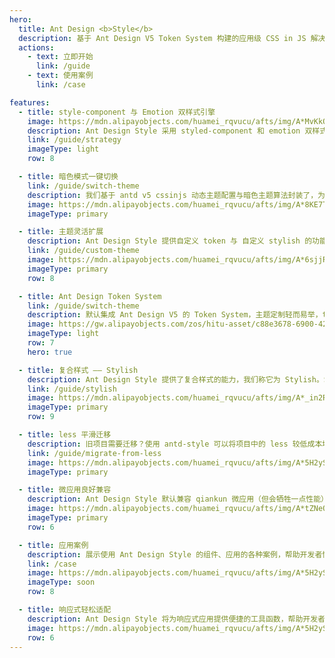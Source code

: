 ```yaml
---
hero:
  title: Ant Design <b>Style</b>
  description: 基于 Ant Design V5 Token System 构建的应用级 CSS in JS 解决方案
  actions:
    - text: 立即开始
      link: /guide
    - text: 使用案例
      link: /case

features:
  - title: style-component 与 Emotion 双样式引擎
    image: https://mdn.alipayobjects.com/huamei_rqvucu/afts/img/A*MvKkQqXEyfQAAAAAAAAAAAAADoN6AQ/original
    description: Ant Design Style 采用 styled-component 和 emotion 双样式引擎，兼具丰富的写法能力与性能表现
    link: /guide/strategy
    imageType: light
    row: 8

  - title: 暗色模式一键切换
    link: /guide/switch-theme
    description: 我们基于 antd v5 cssinjs 动态主题配置与暗色主题算法封装了，为应用级场景提供易用的亮暗色主题切换能力，使用方式更加简单。
    image: https://mdn.alipayobjects.com/huamei_rqvucu/afts/img/A*8KE7T7l39J0AAAAAAAAAAAAADoN6AQ/original
    imageType: primary

  - title: 主题灵活扩展
    description: Ant Design Style 提供自定义 token 与 自定义 stylish 的功能，当 antd 默认的 token 不能满足样式诉求时，可以灵活扩展出自己的主题体系，并在 CSS in JS 中自由消费。
    link: /guide/custom-theme
    image: https://mdn.alipayobjects.com/huamei_rqvucu/afts/img/A*6sjjRa7lLhAAAAAAAAAAAAAADoN6AQ/original
    imageType: primary
    row: 8

  - title: Ant Design Token System
    link: /guide/switch-theme
    description: 默认集成 Ant Design V5 的 Token System，主题定制轻而易举，token 消费灵活易用
    image: https://gw.alipayobjects.com/zos/hitu-asset/c88e3678-6900-4289-8538-31367c2d30f2/hitu-1609235995955-image.png
    imageType: light
    row: 7
    hero: true

  - title: 复合样式 —— Stylish
    description: Ant Design Style 提供了复合样式的能力，我们称它为 Stylish。Stylish 可以通过组合多个原子 token 来组织形成复杂的交互样式，实现极高的复用度。<quotient> 感觉很熟悉？没错，它和 tailwindcss 的思想高度一致，但 stylish 将会具有更加明确的设计语义，维护也会更加轻松。</quotient>
    link: /guide/stylish
    image: https://mdn.alipayobjects.com/huamei_rqvucu/afts/img/A*_in2RLf5pY8AAAAAAAAAAAAADoN6AQ/original
    imageType: primary
    row: 9

  - title: less 平滑迁移
    description: 旧项目需要迁移？使用 antd-style 可以将项目中的 less 较低成本地迁移到 CSS in JS，并获得更好的用户体验与开发体验。
    link: /guide/migrate-from-less
    image: https://mdn.alipayobjects.com/huamei_rqvucu/afts/img/A*5H2ySLO-X4cAAAAAAAAAAAAADoN6AQ/original
    imageType: primary

  - title: 微应用良好兼容
    description: Ant Design Style 默认兼容 qiankun 微应用（但会牺牲一点性能）。同时并为不需要微应用的使用场景提供性能优化选项。
    image: https://mdn.alipayobjects.com/huamei_rqvucu/afts/img/A*tZNeQIUYx_4AAAAAAAAAAAAADoN6AQ/original
    imageType: primary
    row: 6

  - title: 应用案例
    description: 展示使用 Ant Design Style 的组件、应用的各种案例，帮助开发者快速上手。<quotient> 本文档同样使用 Ant Design Style 构建样式，可以作为静态站点类的参考。</quotient>
    link: /case
    image: https://mdn.alipayobjects.com/huamei_rqvucu/afts/img/A*5H2ySLO-X4cAAAAAAAAAAAAADoN6AQ/original
    imageType: soon
    row: 8

  - title: 响应式轻松适配
    description: Ant Design Style 将为响应式应用提供便捷的工具函数，帮助开发者快速完成响应式主题开发。
    image: https://mdn.alipayobjects.com/huamei_rqvucu/afts/img/A*5H2ySLO-X4cAAAAAAAAAAAAADoN6AQ/original
    row: 6
---
```

